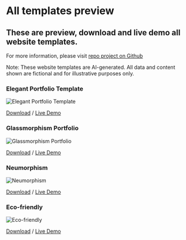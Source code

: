 # All templates preview

## These are preview, download and live demo all website templates.

For more information, please visit [repo project on Github](https://github.com/nguyenhhoa03/simple-website)

Note: These website templates are AI-generated. All data and content shown are fictional and for illustrative purposes only.

### Elegant Portfolio Template

![Elegant Portfolio Template](https://i.ibb.co/fVtZv7SQ/Screenshot-From-2025-06-09-17-57-27.png)

[Download](https://github.com/nguyenhhoa03/simple-website/blob/main/website-templates/Elegant-Portfolio-Template.html) ‌/ [Live Demo](https://htmlpreview.github.io/?https://github.com/nguyenhhoa03/simple-website/blob/main/website-templates/Elegant-Portfolio-Template.html)

### Glassmorphism Portfolio

![Glassmorphism Portfolio](https://i.ibb.co/gbkTLPkD/Screenshot-From-2025-06-13-18-51-48.png)

[Download](https://github.com/nguyenhhoa03/simple-website/blob/main/website-templates/Glassmorphism.html) / [Live Demo](https://htmlpreview.github.io/?https://raw.githubusercontent.com/nguyenhhoa03/simple-website/refs/heads/main/website-templates/Glassmorphism.html)

### Neumorphism

![Neumorphism](https://i.ibb.co/Ng9r6hVT/Screenshot-From-2025-06-13-19-40-45.png)

[Download](https://github.com/nguyenhhoa03/simple-website/blob/main/website-templates/Neumorphism.html) / [Live Demo](https://htmlpreview.github.io/?https://github.com/nguyenhhoa03/simple-website/blob/main/website-templates/Neumorphism.html)

### Eco-friendly

![Eco-friendly](https://i.ibb.co/v4sq7dtj/IMG-1749996215158-1749996326851.jpg)

[Download](https://github.com/nguyenhhoa03/simple-website/blob/main/website-templates/Eco-friendly.html) / [Live Demo](https://htmlpreview.github.io/?https://raw.githubusercontent.com/nguyenhhoa03/simple-website/refs/heads/main/website-templates/Eco-friendly.html)
